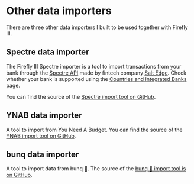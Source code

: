 # Other data importers

There are three other data importers I built to be used together with Firefly III.

## Spectre data importer

The Firefly III Spectre importer is a tool to import transactions from your bank through the [Spectre API](https://www.saltedge.com/products/spectre) made by fintech company [Salt Edge](https://www.saltedge.com/). Check whether your bank is supported using the [Countries and Integrated Banks](https://www.saltedge.com/products/spectre/countries) page.

You can find the source of the [Spectre import tool on GitHub](https://github.com/firefly-iii/spectre-importer).

## YNAB data importer

A tool to import from You Need A Budget. You can find the source of the [YNAB import tool on GitHub](https://github.com/firefly-iii/ynab-importer).

## bunq data importer

A tool to import data from bunq 🌈. The source of the [bunq 🌈 import tool is on GitHub](https://github.com/firefly-iii/bunq-importer).
